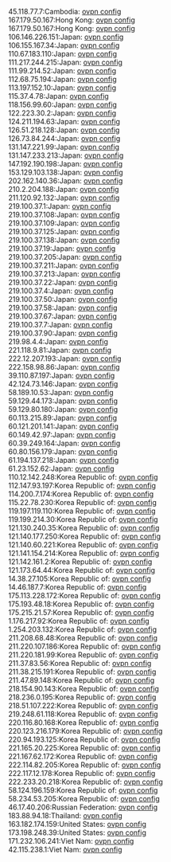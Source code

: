45.118.77.7:Cambodia: [ovpn config](vpn/45_118_77_7.ovpn)  
167.179.50.167:Hong Kong: [ovpn config](vpn/167_179_50_167.ovpn)  
167.179.50.167:Hong Kong: [ovpn config](vpn/167_179_50_167.ovpn)  
106.146.226.151:Japan: [ovpn config](vpn/106_146_226_151.ovpn)  
106.155.167.34:Japan: [ovpn config](vpn/106_155_167_34.ovpn)  
110.67.183.110:Japan: [ovpn config](vpn/110_67_183_110.ovpn)  
111.217.244.215:Japan: [ovpn config](vpn/111_217_244_215.ovpn)  
111.99.214.52:Japan: [ovpn config](vpn/111_99_214_52.ovpn)  
112.68.75.194:Japan: [ovpn config](vpn/112_68_75_194.ovpn)  
113.197.152.10:Japan: [ovpn config](vpn/113_197_152_10.ovpn)  
115.37.4.78:Japan: [ovpn config](vpn/115_37_4_78.ovpn)  
118.156.99.60:Japan: [ovpn config](vpn/118_156_99_60.ovpn)  
122.223.30.2:Japan: [ovpn config](vpn/122_223_30_2.ovpn)  
124.211.194.63:Japan: [ovpn config](vpn/124_211_194_63.ovpn)  
126.51.218.128:Japan: [ovpn config](vpn/126_51_218_128.ovpn)  
126.73.84.244:Japan: [ovpn config](vpn/126_73_84_244.ovpn)  
131.147.221.99:Japan: [ovpn config](vpn/131_147_221_99.ovpn)  
131.147.233.213:Japan: [ovpn config](vpn/131_147_233_213.ovpn)  
147.192.190.198:Japan: [ovpn config](vpn/147_192_190_198.ovpn)  
153.129.103.138:Japan: [ovpn config](vpn/153_129_103_138.ovpn)  
202.162.140.36:Japan: [ovpn config](vpn/202_162_140_36.ovpn)  
210.2.204.188:Japan: [ovpn config](vpn/210_2_204_188.ovpn)  
211.120.92.132:Japan: [ovpn config](vpn/211_120_92_132.ovpn)  
219.100.37.1:Japan: [ovpn config](vpn/219_100_37_1.ovpn)  
219.100.37.108:Japan: [ovpn config](vpn/219_100_37_108.ovpn)  
219.100.37.109:Japan: [ovpn config](vpn/219_100_37_109.ovpn)  
219.100.37.125:Japan: [ovpn config](vpn/219_100_37_125.ovpn)  
219.100.37.138:Japan: [ovpn config](vpn/219_100_37_138.ovpn)  
219.100.37.19:Japan: [ovpn config](vpn/219_100_37_19.ovpn)  
219.100.37.205:Japan: [ovpn config](vpn/219_100_37_205.ovpn)  
219.100.37.211:Japan: [ovpn config](vpn/219_100_37_211.ovpn)  
219.100.37.213:Japan: [ovpn config](vpn/219_100_37_213.ovpn)  
219.100.37.22:Japan: [ovpn config](vpn/219_100_37_22.ovpn)  
219.100.37.4:Japan: [ovpn config](vpn/219_100_37_4.ovpn)  
219.100.37.50:Japan: [ovpn config](vpn/219_100_37_50.ovpn)  
219.100.37.58:Japan: [ovpn config](vpn/219_100_37_58.ovpn)  
219.100.37.67:Japan: [ovpn config](vpn/219_100_37_67.ovpn)  
219.100.37.7:Japan: [ovpn config](vpn/219_100_37_7.ovpn)  
219.100.37.90:Japan: [ovpn config](vpn/219_100_37_90.ovpn)  
219.98.4.4:Japan: [ovpn config](vpn/219_98_4_4.ovpn)  
221.118.9.81:Japan: [ovpn config](vpn/221_118_9_81.ovpn)  
222.12.207.193:Japan: [ovpn config](vpn/222_12_207_193.ovpn)  
222.158.98.86:Japan: [ovpn config](vpn/222_158_98_86.ovpn)  
39.110.87.197:Japan: [ovpn config](vpn/39_110_87_197.ovpn)  
42.124.73.146:Japan: [ovpn config](vpn/42_124_73_146.ovpn)  
58.189.10.53:Japan: [ovpn config](vpn/58_189_10_53.ovpn)  
59.129.44.173:Japan: [ovpn config](vpn/59_129_44_173.ovpn)  
59.129.80.180:Japan: [ovpn config](vpn/59_129_80_180.ovpn)  
60.113.215.89:Japan: [ovpn config](vpn/60_113_215_89.ovpn)  
60.121.201.141:Japan: [ovpn config](vpn/60_121_201_141.ovpn)  
60.149.42.97:Japan: [ovpn config](vpn/60_149_42_97.ovpn)  
60.39.249.164:Japan: [ovpn config](vpn/60_39_249_164.ovpn)  
60.80.156.179:Japan: [ovpn config](vpn/60_80_156_179.ovpn)  
61.194.137.218:Japan: [ovpn config](vpn/61_194_137_218.ovpn)  
61.23.152.62:Japan: [ovpn config](vpn/61_23_152_62.ovpn)  
110.12.142.248:Korea Republic of: [ovpn config](vpn/110_12_142_248.ovpn)  
112.147.93.197:Korea Republic of: [ovpn config](vpn/112_147_93_197.ovpn)  
114.200.7.174:Korea Republic of: [ovpn config](vpn/114_200_7_174.ovpn)  
115.22.78.230:Korea Republic of: [ovpn config](vpn/115_22_78_230.ovpn)  
119.197.119.110:Korea Republic of: [ovpn config](vpn/119_197_119_110.ovpn)  
119.199.214.30:Korea Republic of: [ovpn config](vpn/119_199_214_30.ovpn)  
121.130.240.35:Korea Republic of: [ovpn config](vpn/121_130_240_35.ovpn)  
121.140.177.250:Korea Republic of: [ovpn config](vpn/121_140_177_250.ovpn)  
121.140.60.221:Korea Republic of: [ovpn config](vpn/121_140_60_221.ovpn)  
121.141.154.214:Korea Republic of: [ovpn config](vpn/121_141_154_214.ovpn)  
121.142.161.2:Korea Republic of: [ovpn config](vpn/121_142_161_2.ovpn)  
121.173.64.44:Korea Republic of: [ovpn config](vpn/121_173_64_44.ovpn)  
14.38.27.105:Korea Republic of: [ovpn config](vpn/14_38_27_105.ovpn)  
14.46.187.7:Korea Republic of: [ovpn config](vpn/14_46_187_7.ovpn)  
175.113.228.172:Korea Republic of: [ovpn config](vpn/175_113_228_172.ovpn)  
175.193.48.18:Korea Republic of: [ovpn config](vpn/175_193_48_18.ovpn)  
175.215.21.57:Korea Republic of: [ovpn config](vpn/175_215_21_57.ovpn)  
1.176.217.92:Korea Republic of: [ovpn config](vpn/1_176_217_92.ovpn)  
1.254.203.132:Korea Republic of: [ovpn config](vpn/1_254_203_132.ovpn)  
211.208.68.48:Korea Republic of: [ovpn config](vpn/211_208_68_48.ovpn)  
211.220.107.186:Korea Republic of: [ovpn config](vpn/211_220_107_186.ovpn)  
211.220.181.99:Korea Republic of: [ovpn config](vpn/211_220_181_99.ovpn)  
211.37.83.56:Korea Republic of: [ovpn config](vpn/211_37_83_56.ovpn)  
211.38.215.191:Korea Republic of: [ovpn config](vpn/211_38_215_191.ovpn)  
211.47.89.148:Korea Republic of: [ovpn config](vpn/211_47_89_148.ovpn)  
218.154.90.143:Korea Republic of: [ovpn config](vpn/218_154_90_143.ovpn)  
218.236.0.195:Korea Republic of: [ovpn config](vpn/218_236_0_195.ovpn)  
218.51.107.222:Korea Republic of: [ovpn config](vpn/218_51_107_222.ovpn)  
219.248.61.118:Korea Republic of: [ovpn config](vpn/219_248_61_118.ovpn)  
220.116.80.168:Korea Republic of: [ovpn config](vpn/220_116_80_168.ovpn)  
220.123.216.179:Korea Republic of: [ovpn config](vpn/220_123_216_179.ovpn)  
220.94.193.125:Korea Republic of: [ovpn config](vpn/220_94_193_125.ovpn)  
221.165.20.225:Korea Republic of: [ovpn config](vpn/221_165_20_225.ovpn)  
221.167.62.172:Korea Republic of: [ovpn config](vpn/221_167_62_172.ovpn)  
222.114.82.205:Korea Republic of: [ovpn config](vpn/222_114_82_205.ovpn)  
222.117.12.178:Korea Republic of: [ovpn config](vpn/222_117_12_178.ovpn)  
222.233.20.218:Korea Republic of: [ovpn config](vpn/222_233_20_218.ovpn)  
58.124.196.159:Korea Republic of: [ovpn config](vpn/58_124_196_159.ovpn)  
58.234.53.205:Korea Republic of: [ovpn config](vpn/58_234_53_205.ovpn)  
46.17.40.206:Russian Federation: [ovpn config](vpn/46_17_40_206.ovpn)  
183.88.94.18:Thailand: [ovpn config](vpn/183_88_94_18.ovpn)  
163.182.174.159:United States: [ovpn config](vpn/163_182_174_159.ovpn)  
173.198.248.39:United States: [ovpn config](vpn/173_198_248_39.ovpn)  
171.232.106.241:Viet Nam: [ovpn config](vpn/171_232_106_241.ovpn)  
42.115.238.1:Viet Nam: [ovpn config](vpn/42_115_238_1.ovpn)  
